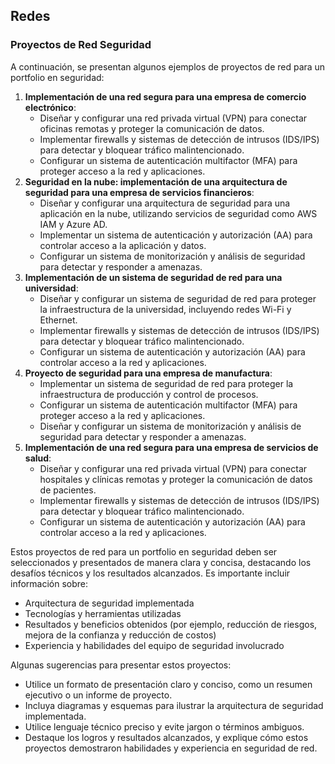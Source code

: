 
## Redes
### Proyectos de Red Seguridad

A continuación, se presentan algunos ejemplos de proyectos de red para un portfolio en seguridad:

1. **Implementación de una red segura para una empresa de comercio electrónico**:
    - Diseñar y configurar una red privada virtual (VPN) para conectar oficinas remotas y proteger la comunicación de datos.
    - Implementar firewalls y sistemas de detección de intrusos (IDS/IPS) para detectar y bloquear tráfico malintencionado.
    - Configurar un sistema de autenticación multifactor (MFA) para proteger acceso a la red y aplicaciones.
2. **Seguridad en la nube: implementación de una arquitectura de seguridad para una empresa de servicios financieros**:
    - Diseñar y configurar una arquitectura de seguridad para una aplicación en la nube, utilizando servicios de seguridad como AWS IAM y Azure AD.
    - Implementar un sistema de autenticación y autorización (AA) para controlar acceso a la aplicación y datos.
    - Configurar un sistema de monitorización y análisis de seguridad para detectar y responder a amenazas.
3. **Implementación de un sistema de seguridad de red para una universidad**:
    - Diseñar y configurar un sistema de seguridad de red para proteger la infraestructura de la universidad, incluyendo redes Wi-Fi y Ethernet.
    - Implementar firewalls y sistemas de detección de intrusos (IDS/IPS) para detectar y bloquear tráfico malintencionado.
    - Configurar un sistema de autenticación y autorización (AA) para controlar acceso a la red y aplicaciones.
4. **Proyecto de seguridad para una empresa de manufactura**:
    - Implementar un sistema de seguridad de red para proteger la infraestructura de producción y control de procesos.
    - Configurar un sistema de autenticación multifactor (MFA) para proteger acceso a la red y aplicaciones.
    - Diseñar y configurar un sistema de monitorización y análisis de seguridad para detectar y responder a amenazas.
5. **Implementación de una red segura para una empresa de servicios de salud**:
    - Diseñar y configurar una red privada virtual (VPN) para conectar hospitales y clínicas remotas y proteger la comunicación de datos de pacientes.
    - Implementar firewalls y sistemas de detección de intrusos (IDS/IPS) para detectar y bloquear tráfico malintencionado.
    - Configurar un sistema de autenticación y autorización (AA) para controlar acceso a la red y aplicaciones.

Estos proyectos de red para un portfolio en seguridad deben ser seleccionados y presentados de manera clara y concisa, destacando los desafíos técnicos y los resultados alcanzados. Es importante incluir información sobre:

- Arquitectura de seguridad implementada
- Tecnologías y herramientas utilizadas
- Resultados y beneficios obtenidos (por ejemplo, reducción de riesgos, mejora de la confianza y reducción de costos)
- Experiencia y habilidades del equipo de seguridad involucrado

Algunas sugerencias para presentar estos proyectos:

- Utilice un formato de presentación claro y conciso, como un resumen ejecutivo o un informe de proyecto.
- Incluya diagramas y esquemas para ilustrar la arquitectura de seguridad implementada.
- Utilice lenguaje técnico preciso y evite jargon o términos ambiguos.
- Destaque los logros y resultados alcanzados, y explique cómo estos proyectos demostraron habilidades y experiencia en seguridad de red.